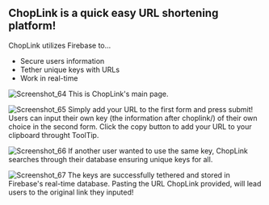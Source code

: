 ## ChopLink is a quick easy URL shortening platform!
ChopLink utilizes Firebase to...
- Secure users information
- Tether unique keys with URLs
- Work in real-time 

![Screenshot_64](https://github.com/JacobJungg/ChopLink/assets/124704749/72639d5b-1318-4741-bb2c-5756dcf56136)
This is ChopLink's main page.

![Screenshot_65](https://github.com/JacobJungg/ChopLink/assets/124704749/88ee0fe3-3ed4-469e-8ea6-67b981bfbb8e)
Simply add your URL to the first form and press submit!
Users can input their own key (the information after choplink/) of their own choice in the second form.
Click the copy button to add your URL to your clipboard throught ToolTip.

![Screenshot_66](https://github.com/JacobJungg/ChopLink/assets/124704749/aa1f1cf3-8547-4ac8-a05b-4237b4fff842)
If another user wanted to use the same key, ChopLink searches through their database ensuring
unique keys for all.

![Screenshot_67](https://github.com/JacobJungg/ChopLink/assets/124704749/f08c78a6-7c54-4726-9ecd-16e4514813ea)
The keys are successfully tethered and stored in Firebase's real-time database. Pasting the URL ChopLink provided,
will lead users to the original link they inputed!
